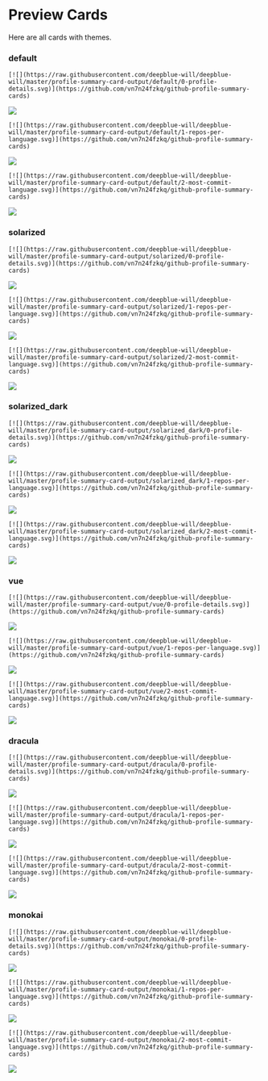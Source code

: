 
# Preview Cards

Here are all cards with themes.


### default


```
[![](https://raw.githubusercontent.com/deepblue-will/deepblue-will/master/profile-summary-card-output/default/0-profile-details.svg)](https://github.com/vn7n24fzkq/github-profile-summary-cards)
```
![](https://raw.githubusercontent.com/deepblue-will/deepblue-will/master/profile-summary-card-output/default/0-profile-details.svg)


```
[![](https://raw.githubusercontent.com/deepblue-will/deepblue-will/master/profile-summary-card-output/default/1-repos-per-language.svg)](https://github.com/vn7n24fzkq/github-profile-summary-cards)
```
![](https://raw.githubusercontent.com/deepblue-will/deepblue-will/master/profile-summary-card-output/default/1-repos-per-language.svg)


```
[![](https://raw.githubusercontent.com/deepblue-will/deepblue-will/master/profile-summary-card-output/default/2-most-commit-language.svg)](https://github.com/vn7n24fzkq/github-profile-summary-cards)
```
![](https://raw.githubusercontent.com/deepblue-will/deepblue-will/master/profile-summary-card-output/default/2-most-commit-language.svg)


### solarized


```
[![](https://raw.githubusercontent.com/deepblue-will/deepblue-will/master/profile-summary-card-output/solarized/0-profile-details.svg)](https://github.com/vn7n24fzkq/github-profile-summary-cards)
```
![](https://raw.githubusercontent.com/deepblue-will/deepblue-will/master/profile-summary-card-output/solarized/0-profile-details.svg)


```
[![](https://raw.githubusercontent.com/deepblue-will/deepblue-will/master/profile-summary-card-output/solarized/1-repos-per-language.svg)](https://github.com/vn7n24fzkq/github-profile-summary-cards)
```
![](https://raw.githubusercontent.com/deepblue-will/deepblue-will/master/profile-summary-card-output/solarized/1-repos-per-language.svg)


```
[![](https://raw.githubusercontent.com/deepblue-will/deepblue-will/master/profile-summary-card-output/solarized/2-most-commit-language.svg)](https://github.com/vn7n24fzkq/github-profile-summary-cards)
```
![](https://raw.githubusercontent.com/deepblue-will/deepblue-will/master/profile-summary-card-output/solarized/2-most-commit-language.svg)


### solarized_dark


```
[![](https://raw.githubusercontent.com/deepblue-will/deepblue-will/master/profile-summary-card-output/solarized_dark/0-profile-details.svg)](https://github.com/vn7n24fzkq/github-profile-summary-cards)
```
![](https://raw.githubusercontent.com/deepblue-will/deepblue-will/master/profile-summary-card-output/solarized_dark/0-profile-details.svg)


```
[![](https://raw.githubusercontent.com/deepblue-will/deepblue-will/master/profile-summary-card-output/solarized_dark/1-repos-per-language.svg)](https://github.com/vn7n24fzkq/github-profile-summary-cards)
```
![](https://raw.githubusercontent.com/deepblue-will/deepblue-will/master/profile-summary-card-output/solarized_dark/1-repos-per-language.svg)


```
[![](https://raw.githubusercontent.com/deepblue-will/deepblue-will/master/profile-summary-card-output/solarized_dark/2-most-commit-language.svg)](https://github.com/vn7n24fzkq/github-profile-summary-cards)
```
![](https://raw.githubusercontent.com/deepblue-will/deepblue-will/master/profile-summary-card-output/solarized_dark/2-most-commit-language.svg)


### vue


```
[![](https://raw.githubusercontent.com/deepblue-will/deepblue-will/master/profile-summary-card-output/vue/0-profile-details.svg)](https://github.com/vn7n24fzkq/github-profile-summary-cards)
```
![](https://raw.githubusercontent.com/deepblue-will/deepblue-will/master/profile-summary-card-output/vue/0-profile-details.svg)


```
[![](https://raw.githubusercontent.com/deepblue-will/deepblue-will/master/profile-summary-card-output/vue/1-repos-per-language.svg)](https://github.com/vn7n24fzkq/github-profile-summary-cards)
```
![](https://raw.githubusercontent.com/deepblue-will/deepblue-will/master/profile-summary-card-output/vue/1-repos-per-language.svg)


```
[![](https://raw.githubusercontent.com/deepblue-will/deepblue-will/master/profile-summary-card-output/vue/2-most-commit-language.svg)](https://github.com/vn7n24fzkq/github-profile-summary-cards)
```
![](https://raw.githubusercontent.com/deepblue-will/deepblue-will/master/profile-summary-card-output/vue/2-most-commit-language.svg)


### dracula


```
[![](https://raw.githubusercontent.com/deepblue-will/deepblue-will/master/profile-summary-card-output/dracula/0-profile-details.svg)](https://github.com/vn7n24fzkq/github-profile-summary-cards)
```
![](https://raw.githubusercontent.com/deepblue-will/deepblue-will/master/profile-summary-card-output/dracula/0-profile-details.svg)


```
[![](https://raw.githubusercontent.com/deepblue-will/deepblue-will/master/profile-summary-card-output/dracula/1-repos-per-language.svg)](https://github.com/vn7n24fzkq/github-profile-summary-cards)
```
![](https://raw.githubusercontent.com/deepblue-will/deepblue-will/master/profile-summary-card-output/dracula/1-repos-per-language.svg)


```
[![](https://raw.githubusercontent.com/deepblue-will/deepblue-will/master/profile-summary-card-output/dracula/2-most-commit-language.svg)](https://github.com/vn7n24fzkq/github-profile-summary-cards)
```
![](https://raw.githubusercontent.com/deepblue-will/deepblue-will/master/profile-summary-card-output/dracula/2-most-commit-language.svg)


### monokai


```
[![](https://raw.githubusercontent.com/deepblue-will/deepblue-will/master/profile-summary-card-output/monokai/0-profile-details.svg)](https://github.com/vn7n24fzkq/github-profile-summary-cards)
```
![](https://raw.githubusercontent.com/deepblue-will/deepblue-will/master/profile-summary-card-output/monokai/0-profile-details.svg)


```
[![](https://raw.githubusercontent.com/deepblue-will/deepblue-will/master/profile-summary-card-output/monokai/1-repos-per-language.svg)](https://github.com/vn7n24fzkq/github-profile-summary-cards)
```
![](https://raw.githubusercontent.com/deepblue-will/deepblue-will/master/profile-summary-card-output/monokai/1-repos-per-language.svg)


```
[![](https://raw.githubusercontent.com/deepblue-will/deepblue-will/master/profile-summary-card-output/monokai/2-most-commit-language.svg)](https://github.com/vn7n24fzkq/github-profile-summary-cards)
```
![](https://raw.githubusercontent.com/deepblue-will/deepblue-will/master/profile-summary-card-output/monokai/2-most-commit-language.svg)

